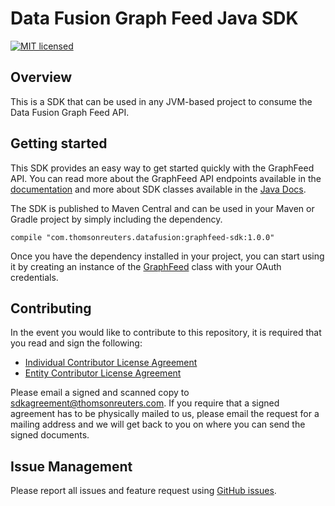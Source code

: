 # Data Fusion Graph Feed Java SDK

[![MIT licensed](https://img.shields.io/badge/license-MIT-blue.svg)](https://github.com/thomsonreuters/datafusion-graphfeed-java-sdk/blob/master/LICENSE.md)

## Overview

This is a SDK that can be used in any JVM-based project to consume the Data Fusion Graph Feed API.

## Getting started

This SDK provides an easy way to get started quickly with the GraphFeed API. You can read more about the GraphFeed API endpoints available in the [documentation](http://graphfeed-docs.datafusion.thomsonreuters.com) and more about SDK classes available in the [Java Docs](https://thomsonreuters.github.io/datafusion-graphfeed-java-sdk).

The SDK is published to Maven Central and can be used in your Maven or Gradle project by simply including the dependency.

```
compile "com.thomsonreuters.datafusion:graphfeed-sdk:1.0.0"
```

Once you have the dependency installed in your project, you can start using it by creating an instance of the [GraphFeed](https://github.com/thomsonreuters/datafusion-graphfeed-java-sdk/blob/master/src/main/groovy/com/thomsonreuters/graphfeed/sdk/GraphFeed.groovy) class with your OAuth credentials.

## Contributing

In the event you would like to contribute to this repository, it is required that you read and sign the following:

* [Individual Contributor License Agreement](https://github.com/thomsonreuters/datafusion-graphfeed-java-sdk/raw/master/individual-contributor-license-agreement.pdf)
* [Entity Contributor License Agreement](https://github.com/thomsonreuters/datafusion-graphfeed-java-sdk/raw/master/entity-contributor-license-agreement.pdf)

Please email a signed and scanned copy to sdkagreement@thomsonreuters.com. If you require that a signed agreement has to be physically mailed to us, please email the request for a mailing address and we will get back to you on where you can send the signed documents.

## Issue Management

Please report all issues and feature request using [GitHub issues](https://github.com/thomsonreuters/datafusion-graphfeed-java-sdk/issues).
